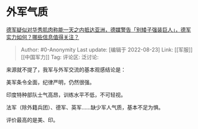 # 外军气质
[德军疑似对华秀肌肉称能一天之内抵达亚洲，德媒警告「别矮子强装巨人」，德军实力如何？哪些信息值得关注？](https://www.zhihu.com/question/549350081/answer/2640157468)

> Author: #0-Anonymity
> Last update: [编辑于 2022-08-23]
> Link: [[军服]] [[中国军力]]
> Tag:
> 评论区:
> 泛讨论:

来源就不提了，我军与外军交流的基本观感结论是：

美军条令全面，纪律严明，仍然很强。

印度特种部队士气高昂，训练水平不低，不可轻视。

法军（除外籍兵团）、德军、英军……缺少军人气质，基本不足为惧。

评价最高的是美、印。
